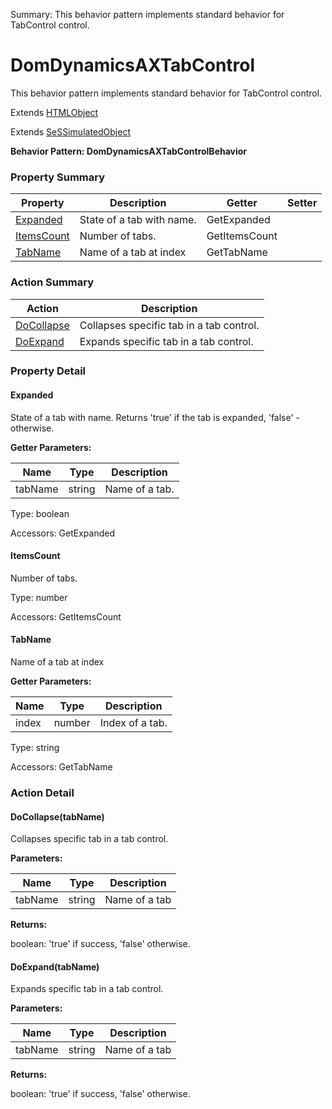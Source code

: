 Summary: This behavior pattern implements standard behavior for TabControl control.

# DomDynamicsAXTabControl

This behavior pattern implements standard behavior for TabControl control.
 
Extends [HTMLObject](HTMLObject.md)

Extends [SeSSimulatedObject](SeSSimulatedObject.md)





**Behavior Pattern: DomDynamicsAXTabControlBehavior**


<!-- ============================== property summary ========================== -->

	

### Property Summary

| **Property** | **Description** | **Getter** | **Setter** |
| ------------ | --------------- | ---------- | ---------- |
| [Expanded](#Expanded) | State of a tab with name. | GetExpanded |  |
| [ItemsCount](#ItemsCount) | Number of tabs. | GetItemsCount |  |
| [TabName](#TabName) | Name of a tab at index | GetTabName |  |



	
<!-- ============================== action summary ========================== -->



### Action Summary

|  **Action** | **Description** | 
| ----------- | --------------- |
|	[DoCollapse](#DoCollapse) | Collapses specific tab in a tab control. |
|	[DoExpand](#DoExpand) | Expands specific tab in a tab control. |




<!-- ============================== property detail ========================== -->
	
### Property Detail
		
<a name="Expanded"></a>
#### Expanded


State of a tab with name. Returns 'true' if the tab is expanded, 'false' - otherwise.

			
**Getter Parameters:**

| **Name** | **Type** | **Description** |
| -------- | -------- | --------------- |	
| tabName | string | Name of a tab. |


	
			
Type: boolean
			
			
Accessors: GetExpanded
			
		
<a name="ItemsCount"></a>
#### ItemsCount


Number of tabs.

			
	
			
Type: number
			
			
Accessors: GetItemsCount
			
		
<a name="TabName"></a>
#### TabName


Name of a tab at index

			
**Getter Parameters:**

| **Name** | **Type** | **Description** |
| -------- | -------- | --------------- |	
| index | number | Index of a tab. |


	
			
Type: string
			
			
Accessors: GetTabName
			
		
	
	
<!-- ============================== action detail ========================== -->
	
### Action Detail
		
<a name="DoCollapse"></a>    
#### DoCollapse(tabName)

Collapses specific tab in a tab control.


**Parameters:**

|	**Name** | **Type** | **Description** |
| ---------- | -------- | --------------- |
| tabName | string |	Name of a tab |




**Returns:**

boolean: 'true' if success, 'false' otherwise.



<a name="see.also.domdynamicsaxtabcontrol.docollapse"></a>

<a name="DoExpand"></a>    
#### DoExpand(tabName)

Expands specific tab in a tab control.


**Parameters:**

|	**Name** | **Type** | **Description** |
| ---------- | -------- | --------------- |
| tabName | string |	Name of a tab |




**Returns:**

boolean: 'true' if success, 'false' otherwise.



<a name="see.also.domdynamicsaxtabcontrol.doexpand"></a>

	

